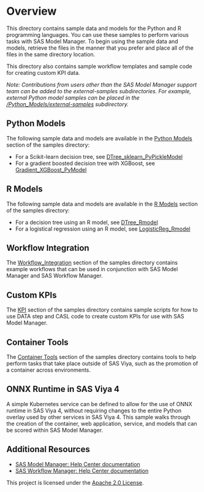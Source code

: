 # Overview

This directory contains sample data and models for the Python and R programming languages. You can use these samples to perform various tasks
with SAS Model Manager. To begin using the sample data and models, retrieve the files in the manner that you prefer and place all of the files in the same directory location.

This directory also contains sample workflow templates and sample code for creating custom KPI data.

_Note: Contributions from users other than the SAS Model Manager support team can be added to the external-samples subdirectories. For example, external Python model samples can be placed in the [/Python_Models/external-samples](./Python_Models/external-samples/README.md) subdirectory._

## Python Models

The following sample data and models are available in the [Python Models](./Python_Models) section of the samples directory:

* For a Scikit-learn decision tree, see [DTree_sklearn_PyPickleModel](../samples/Python_Models/DTree_sklearn_PyPickleModel)
* For a gradient boosted decision tree with XGBoost, see [Gradient_XGBoost_PyModel](../samples/Python_Models/Gradient_XGBoost_PyModel)


## R Models

The following sample data and models are available in the [R Models](./R_Models) section of the samples directory:

* For a decision tree using an R model, see [DTree_Rmodel](../samples/R_Models/DTree_Rmodel)
* For a logistical regression using an R model, see [LogisticReg_Rmodel](../samples/R_Models/LogisticReg_Rmodel)

## Workflow Integration

The [Workflow_Integration](./Workflow_Integration) section of the samples directory contains example workflows 
that can be used in conjunction with SAS Model Manager and SAS Workflow Manager.

## Custom KPIs

The [KPI](./KPI) section of the samples directory contains sample scripts for how to use DATA step and CASL code to create custom KPIs for use with SAS Model Manager.

## Container Tools
The [Container Tools](./Container_Tools) section of the samples directory contains tools to help perform tasks that take place outside of SAS Viya, such as the promotion of a container across environments. 

## ONNX Runtime in SAS Viya 4
A simple Kubernetes service can be defined to allow for the use of ONNX runtime in SAS Viya 4, without requiring changes to the entire Python overlay used by other services in SAS Viya 4. 
This sample walks through the creation of the container, web application, service, and models that can be scored within SAS Model Manager.

## Additional Resources

* [SAS Model Manager: Help Center documentation](http://documentation.sas.com/?cdcId=mdlmgrcdc&cdcVersion=default)
* [SAS Workflow Manager: Help Center documentation](http://documentation.sas.com/?cdcId=wfscdc&cdcVersion=default)

This project is licensed under the [Apache 2.0 License](../LICENSE).

